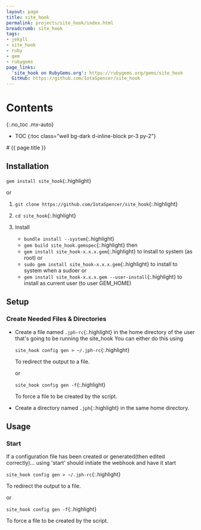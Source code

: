 ```yaml
---
layout: page
title: site_hook
permalink: projects/site_hook/index.html
breadcrumb: site_hook
tags:
- jekyll
- site_hook
- ruby
- gem
- rubygems
page_links:
  'site_hook on RubyGems.org': https://rubygems.org/gems/site_hook
  GitHub: https://github.com/IotaSpencer/site_hook
---
```

<div class="float-right card bg-dark ml-4 mr-2" style="order: 2;" markdown="1">

# Contents
{:.no_toc .mx-auto}

* TOC
{:toc class="well bg-dark d-inline-block pr-3 py-2"}
</div>

<div markdown="1">
# {{ page.title }}

## Installation

  <div class="list-group bg-dark-gray d-flex">

  <div markdown="1" class="list-group-item bg-dark-gray d-flex">

  `gem install site_hook`{:.highlight}

  </div>

  <div class="list-group-item bg-dark-gray d-flex mx-auto">or</div>

  <div markdown="1" class="list-group-item bg-dark-gray d-flex">

  1. `git clone https://github.com/IotaSpencer/site_hook`{:.highlight}

  1. `cd site_hook`{:.highlight}

  1. Install
     * `bundle install --system`{:.highlight}
     * `gem build site_hook.gemspec`{:.highlight}
     then
     * `gem install site_hook-x.x.x.gem`{:.highlight} to install to system (as root)
     or
     * `sudo gem install site_hook-x.x.x.gem`{:.highlight} to install to system when a sudoer
     or
     * `gem install site_hook-x.x.x.gem --user-install`{:.highlight} to install as current user (to user GEM_HOME)
  </div>

  </div>

## Setup

### Create Needed Files & Directories
* Create a file named `.jph-rc`{:.highlight} in the home
    directory of the user that's going to be running the site_hook
    You can either do this using
  <div class="list-group bg-dark-gray d-flex">

  <div markdown="1" class="list-group-item bg-dark-gray d-flex">

  `site_hook config gen > ~/.jph-rc`{:.highlight}

  To redirect the output to a file.
  </div>

  <div class="mx-auto d-flex">or</div>

  <div markdown="1" class="list-group-item bg-dark-gray d-flex">

  `site_hook config gen -f`{:.highlight}

  To force a file to be created by the script.
  </div>

  </div>

* Create a directory named `.jph`{:.highlight} in the same home directory.

## Usage

### Start

  If a configuration file has been created or generated(then edited correctly)... using 'start' should initiate the webhook and have it start

  <div class="list-group bg-dark-gray d-flex">

  <div markdown="1" class="list-group-item bg-dark-gray d-flex">

  `site_hook config gen > ~/.jph-rc`{:.highlight}

  To redirect the output to a file.
  </div>

  <div class="mx-auto d-inline-flex w-100">or</div>

  <div markdown="1" class="list-group-item bg-dark-gray d-flex">

  `site_hook config gen -f`{:.highlight}

  To force a file to be created by the script.
  </div>

  </div>
</div>